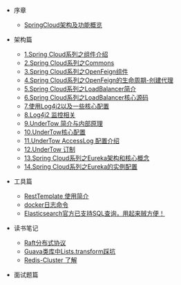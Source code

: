 <!-- 左侧目录 -->
* 序章
  * [SpringCloud架构及功能概览](architecture/1.Spring%20Cloud系列之组件介绍.md)
  
* 架构篇
  * [1.Spring Cloud系列之组件介绍](architecture/1.Spring%20Cloud系列之组件介绍.md)
  * [2.Spring Cloud系列之Commons](architecture/2.Spring%20Cloud系列之Commons.md)
  * [3.Spring Cloud系列之OpenFeign组件](architecture/3.Spring%20Cloud系列之OpenFeign组件.md)
  * [4.Spring Cloud系列之OpenFeign的生命周期-创建代理](architecture/4.Spring%20Cloud系列之OpenFeign的生命周期-创建代理.md)
  * [5.Spring Cloud系列之LoadBalancer简介](architecture/5.Spring%20Cloud系列之LoadBalancer简介.md)
  * [6.Spring Cloud系列之LoadBalancer核心源码](architecture/6.Spring%20Cloud系列之LoadBalancer核心源码.md)
  * [7.使用Log4j2以及一些核心配置](architecture/container-log/7.使用Log4j2以及一些核心配置.md)
  * [8.Log4j2 监控相关](architecture/container-log/8.Log4j2%20监控相关.md)
  * [9.UnderTow 简介与内部原理](architecture/container-log/9.UnderTow%20简介与内部原理.md)
  * [10.UnderTow核心配置](architecture/container-log/10.UnderTow核心配置.md)
  * [11.UnderTow AccessLog 配置介绍](architecture/container-log/11.UnderTow%20AccessLog%20配置介绍.md)
  * [12.UnderTow 订制](architecture/container-log/12.UnderTow%20订制.md)
  * [13.Spring Cloud系列之Eureka架构和核心概念](architecture/13.Eureka架构和核心概念.md)
  * [14.Spring Cloud系列之Eureka的实例配置](architecture/14.Eureka的实例配置.md)

 
[//]: # (* 技术要点篇)

[//]: # (  )
[//]: # (* 部署篇)
 
* 工具篇
  * [RestTemplate 使用简介](tools/restTemplate.md)
  * [docker日志命令](tools/docker日志命令.md)
  * [Elasticsearch官方已支持SQL查询，用起来贼方便！](tools/Elasticsearch使用SQL查询.md)
* 读书笔记
  * [Raft分布式协议](notes/Raft分布式协议.md)
  * [Guava类库中Lists.transform踩坑](notes/Guava类库中Lists.transform踩坑.md)
  * [Redis-Cluster 了解](notes/Redis-Cluster%20了解.md)

* 面试题篇